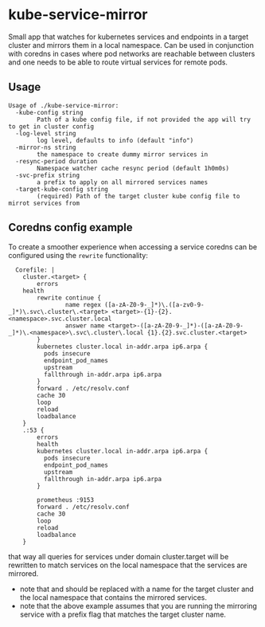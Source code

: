 # kube-service-mirror

Small app that watches for kubernetes services and endpoints in a target cluster
and mirrors them in a local namespace. Can be used in conjunction with coredns
in cases where pod networks are reachable between clusters and one needs to be
able to route virtual services for remote pods.

## Usage
```
Usage of ./kube-service-mirror:
  -kube-config string
        Path of a kube config file, if not provided the app will try to get in cluster config
  -log-level string
        log level, defaults to info (default "info")
  -mirror-ns string
        the namespace to create dummy mirror services in
  -resync-period duration
        Namespace watcher cache resync period (default 1h0m0s)
  -svc-prefix string
        a prefix to apply on all mirrored services names
  -target-kube-config string
        (required) Path of the target cluster kube config file to mirrot services from
```

## Coredns config example

To create a smoother experience when accessing a service coredns can be
configured using the `rewrite` functionality:
```
  Corefile: |
    cluster.<target> {
        errors
	health
        rewrite continue {
                name regex ([a-zA-Z0-9-_]*)\.([a-zv0-9-_]*)\.svc\.cluster\.<target> <target>-{1}-{2}.<namespace>.svc.cluster.local
                answer name <target>-([a-zA-Z0-9-_]*)-([a-zA-Z0-9-_]*)\.<namespace>\.svc\.cluster\.local {1}.{2}.svc.cluster.<target>
        }
        kubernetes cluster.local in-addr.arpa ip6.arpa {
          pods insecure
          endpoint_pod_names
          upstream
          fallthrough in-addr.arpa ip6.arpa
        }
        forward . /etc/resolv.conf
        cache 30
        loop
        reload
        loadbalance
    }
    .:53 {
        errors
        health
        kubernetes cluster.local in-addr.arpa ip6.arpa {
          pods insecure
          endpoint_pod_names
          upstream
          fallthrough in-addr.arpa ip6.arpa
        }

        prometheus :9153
        forward . /etc/resolv.conf
        cache 30
        loop
        reload
        loadbalance
    }
```
that way all queries for services under domain cluster.target will be rewritten
to match services on the local namespace that the services are mirrored.

* note that <target> and <namespace> should be replaced with a name for the
target cluster and the local namespace that contains the mirrored services.
* note that the above example assumes that you are running the mirroring service
with a prefix flag that matches the target cluster name.
